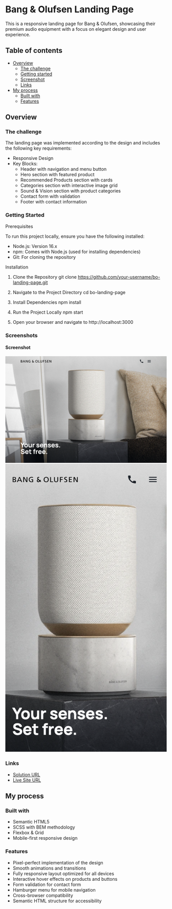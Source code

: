 # Bang & Olufsen Landing Page

This is a responsive landing page for Bang & Olufsen, showcasing their premium audio equipment with a focus on elegant design and user experience.

## Table of contents

- [Overview](#overview)
  - [The challenge](#the-challenge)
  - [Getting started](#getting-started)
  - [Screenshot](#screenshot)
  - [Links](#links)
- [My process](#my-process)
  - [Built with](#built-with)
  - [Features](#features)

## Overview

### The challenge

The landing page was implemented according to the design and includes the following key requirements:

- Responsive Design
- Key Blocks:
  - Header with navigation and menu button
  - Hero section with featured product
  - Recommended Products section with cards
  - Categories section with interactive image grid
  - Sound & Vision section with product categories
  - Contact form with validation
  - Footer with contact information

### Getting Started

Prerequisites

To run this project locally, ensure you have the following installed:
- Node.js: Version 16.x
- npm: Comes with Node.js (used for installing dependencies)
- Git: For cloning the repository

Installation
1. Clone the Repository
   git clone https://github.com/your-username/bo-landing-page.git

2. Navigate to the Project Directory
   cd bo-landing-page

3. Install Dependencies
   npm install

4. Run the Project Locally
   npm start

5. Open your browser and navigate to http://localhost:3000

### Screenshots

#### Screenshot
[![Desktop View](./Screenshot-desktop.png)](./Screenshot-desktop.png)
[![Mobile View](./Screenshot-mobile.png)](./Screenshot-mobile.png)

### Links

- [Solution URL](https://github.com/nkoshmak/BO-landing-page)
- [Live Site URL](https://nkoshmak.github.io/BO-landing-page/)

## My process

### Built with

- Semantic HTML5
- SCSS with BEM methodology
- Flexbox & Grid
- Mobile-first responsive design

### Features
- Pixel-perfect implementation of the design
- Smooth animations and transitions
- Fully responsive layout optimized for all devices
- Interactive hover effects on products and buttons
- Form validation for contact form
- Hamburger menu for mobile navigation
- Cross-browser compatibility
- Semantic HTML structure for accessibility
